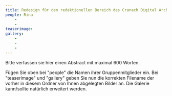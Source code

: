 ```yaml
---
title: Redesign für den redaktionellen Bereich des Cranach Digital Archive
people: Rina
    - 
    - 
teaserimage: 
gallery:
    - 
    -
    -
---
```


Bitte verfassen sie hier einen Abstract mit maximal 600 Worten.

Fügen Sie oben bei "people" die Namen ihrer Gruppenmitglieder ein. Bei "teaserimage" und "gallery" geben Sie nun die korrekten Filename der vorher in diesem Ordner von Ihnen abgelegten Bilder an. Die Galerie kann/sollte natürlich erweitert werden.

